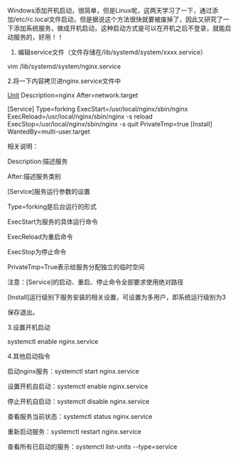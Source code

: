 Windows添加开机启动，很简单，但是Linux呢，这两天学习了一下，通过添加/etc/rc.local文件启动，但是据说这个方法很快就要被废掉了，因此又研究了一下添加系统服务，做成开机启动，这种启动方式是可以在开机之后不登录，就能启动服务的，好用！！

1. 编辑service文件（文件存储在/lib/systemd/system/xxxx.service）

vim /lib/systemd/system/nginx.service

2.将一下内容拷贝进nginx.service文件中

[Unit]  Description=nginx  After=network.target 

 [Service]  Type=forking  ExecStart=/usr/local/nginx/sbin/nginx  ExecReload=/usr/local/nginx/sbin/nginx -s reload  ExecStop=/usr/local/nginx/sbin/nginx -s quit PrivateTmp=true   [Install]  WantedBy=multi-user.target



相关说明：

[Unit]: 服务的说明

Description:描述服务

After:描述服务类别

[Service]服务运行参数的设置

Type=forking是后台运行的形式

ExecStart为服务的具体运行命令

ExecReload为重启命令

ExecStop为停止命令

PrivateTmp=True表示给服务分配独立的临时空间

注意：[Service]的启动、重启、停止命令全部要求使用绝对路径

[Install]运行级别下服务安装的相关设置，可设置为多用户，即系统运行级别为3

保存退出。



3.设置开机启动

systemctl enable nginx.service

4.其他启动指令

启动nginx服务：systemctl start nginx.service

设置开机自启动：systemctl enable nginx.service

停止开机自启动：systemctl disable nginx.service

查看服务当前状态：systemctl status nginx.service

重新启动服务：systemctl restart nginx.service

查看所有已启动的服务：systemctl list-units --type=service